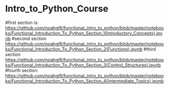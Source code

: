 # Intro_to_Python_Course
#first section is:
https://github.com/noahgift/functional_intro_to_python/blob/master/notebooks/Functional_Introduction_To_Python_Section_1(Introductory_Concepts).ipynb
#second section
https://github.com/noahgift/functional_intro_to_python/blob/master/notebooks/Functional_Introduction_To_Python_Section_2(Functions).ipynb
#third section
https://github.com/noahgift/functional_intro_to_python/blob/master/notebooks/Functional_Introduction_To_Python_Section_3(Control_Structures).ipynb
#fourth section:
https://github.com/noahgift/functional_intro_to_python/blob/master/notebooks/Functional_Introduction_To_Python_Section_4(Intermediate_Topics).ipynb
